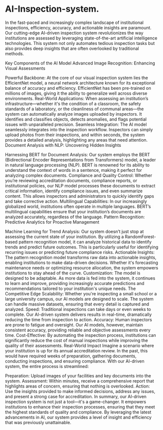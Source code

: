 # AI-Inspection-system.
In the fast-paced and increasingly complex landscape of institutional inspections, efficiency, accuracy, and actionable insights are paramount. Our cutting-edge AI-driven inspection system revolutionizes the way institutions are assessed by leveraging state-of-the-art artificial intelligence technologies. This system not only automates tedious inspection tasks but also provides deep insights that are often overlooked by traditional methods.

Key Components of the AI Model
Advanced Image Recognition: Enhancing Visual Assessments

Powerful Backbone: At the core of our visual inspection system lies the EfficientNet model, a neural network architecture known for its exceptional balance of accuracy and efficiency. EfficientNet has been pre-trained on millions of images, giving it the ability to generalize well across diverse environments.
Real-World Applications: When assessing an institution’s infrastructure—whether it's the condition of a classroom, the safety standards of a laboratory, or the cleanliness of communal areas—the system can automatically analyze images uploaded by inspectors. It identifies and classifies objects, detects anomalies, and flags potential issues with unparalleled precision.
Seamless Integration: The AI model seamlessly integrates into the inspection workflow. Inspectors can simply upload photos from their inspections, and within seconds, the system provides a detailed analysis, highlighting any areas that need attention.
Document Analysis with NLP: Uncovering Hidden Insights

Harnessing BERT for Document Analysis: Our system employs the BERT (Bidirectional Encoder Representations from Transformers) model, a leader in natural language processing (NLP). BERT is renowned for its ability to understand the context of words in a sentence, making it perfect for analyzing complex documents.
Compliance and Quality Control: Whether you’re reviewing accreditation documents, compliance reports, or institutional policies, our NLP model processes these documents to extract critical information, identify compliance issues, and even summarize content. This allows inspectors and administrators to quickly identify gaps and take corrective action.
Multilingual Capabilities: In our increasingly globalized world, institutions often operate in multiple languages. BERT’s multilingual capabilities ensure that your institution’s documents are analyzed accurately, regardless of the language.
Pattern Recognition: Predictive Analytics for Proactive Management

Machine Learning for Trend Analysis: Our system doesn’t just stop at assessing the current state of your institution. By utilizing a RandomForest-based pattern recognition model, it can analyze historical data to identify trends and predict future outcomes. This is particularly useful for identifying recurring issues or predicting future compliance risks.
Actionable Insights: The pattern recognition model transforms raw data into actionable insights, enabling institutions to make data-driven decisions. Whether it's forecasting maintenance needs or optimizing resource allocation, the system empowers institutions to stay ahead of the curve.
Customization: The model is designed to be adaptable. As more data is fed into the system, it continues to learn and improve, providing increasingly accurate predictions and recommendations tailored to your institution's unique needs.
The Competitive Edge
Scalability: Whether you're inspecting a small school or a large university campus, our AI models are designed to scale. The system can handle massive datasets, ensuring that every detail is captured and analyzed.
Speed: Traditional inspections can take days or even weeks to complete. Our AI-driven system delivers results in real-time, dramatically reducing the time from inspection to action.
Accuracy: Human inspectors are prone to fatigue and oversight. Our AI models, however, maintain consistent accuracy, providing reliable and objective assessments every time.
Cost-Effective: By automating the inspection process, institutions can significantly reduce the cost of manual inspections while improving the quality of their assessments.
Real-World Impact
Imagine a scenario where your institution is up for its annual accreditation review. In the past, this would have required weeks of preparation, gathering documents, conducting inspections, and ensuring compliance. With our AI-driven system, the entire process is streamlined:

Preparation: Upload images of your facilities and key documents into the system.
Assessment: Within minutes, receive a comprehensive report that highlights areas of concern, ensuring that nothing is overlooked.
Action: Use the insights provided to make informed decisions, address any issues, and present a strong case for accreditation.
In summary, our AI-driven inspection system is not just a tool—it's a game-changer. It empowers institutions to enhance their inspection processes, ensuring that they meet the highest standards of quality and compliance. By leveraging the latest advancements in AI, our system provides a level of insight and efficiency that was previously unattainable.

